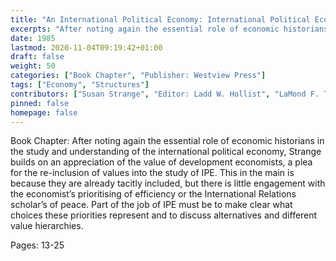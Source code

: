 ```yaml
---
title: "An International Political Economy: International Political Economy: The Story so Far and the Way Ahead: "
excerpts: "After noting again the essential role of economic historians in the study and understanding of the international political economy, Strange builds on an appreciation of the value of development economists, a plea for the re-inclusion of values into the study of IPE. This in the main is because they are already tacitly included, but there is little engagement with the economist’s prioritising of efficiency or the International Relations scholar’s of peace. Part of the job of IPE must be to make clear what choices these priorities represent and to discuss alternatives and different value hierarchies."
date: 1985
lastmod: 2020-11-04T09:19:42+01:00
draft: false
weight: 50
categories: ["Book Chapter", "Publisher: Westview Press"]
tags: ["Economy", "Structures"]
contributors: ["Susan Strange", "Editor: Ladd W. Hollist", "LaMond F. Tullis"]
pinned: false
homepage: false
---
```


Book Chapter: After noting again the essential role of economic historians in the study and understanding of the international political economy, Strange builds on an appreciation of the value of development economists, a plea for the re-inclusion of values into the study of IPE. This in the main is because they are already tacitly included, but there is little engagement with the economist’s prioritising of efficiency or the International Relations scholar’s of peace. Part of the job of IPE must be to make clear what choices these priorities represent and to discuss alternatives and different value hierarchies.

Pages: 13-25